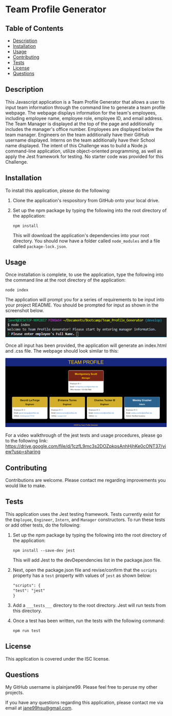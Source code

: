 # Team Profile Generator

## Table of Contents
* [Description](#description)
* [Installation](#installation)
* [Usage](#usage)
* [Contributing](#contributing)
* [Tests](#tests)
* [License](#license)
* [Questions](#questions)

## Description <a name="description"></a>
This Javascript application is a Team Profile Generator that allows a user to input team information through the command line to generate a team profile webpage.  The webpage displays information for the team's employees, including employee name, employee role, employee ID, and email address.  The Team Manager is displayed at the top of the page and additionally includes the manager's office number.  Employees are displayed below the team manager.  Engineers on the team additionally have their GitHub username displayed.  Interns on the team additionally have their School name displayed. The intent of this Challenge was to build a Node.js command-line application, utilize object-oriented programming, as well as apply the Jest framework for testing.  No starter code was provided for this Challenge.

## Installation <a name="installation"></a>
To install this application, please do the following: 

1. Clone the application's respository from GitHub onto your local drive.  
2. Set up the npm package by typing the following into the root directory of the application: 
    
    ```
    npm install
    ```
    
    This will download the application's dependencies into your root directory.  You should now have a folder called ```node_modules``` and a file called ```package-lock.json```.

## Usage <a name="usage"></a>
Once installation is complete, to use the application, type the following into the command line at the root directory of the application:

    node index
    
The application will prompt you for a series of requirements to be input into your project README.  You should be prompted for input as shown in the screenshot below.

![Command Line User Prompts](./assets/images/Command_Line_Snip.png)

Once all input has been provided, the application will generate an index.html and .css file.  The webpage should look similar to this:

![Team Profile Webpage Example](./assets/images/Team_Profile_Webpage_Example.png)

For a video walkthrough of the jest tests and usage procedures, please go to the following link:
https://drive.google.com/file/d/1czfL9mc3s2DOZpkpsAnhHjhKe0cONT37/view?usp=sharing

## Contributing <a name="contributing"></a>
Contributions are welcome.  Please contact me regarding improvements you would like to make.

## Tests <a name="tests"></a>
This application uses the Jest testing framework.  Tests currently exist for the ```Employee```, ```Engineer```, ```Intern```, and ```Manager``` constructors.  To run these tests or add other tests, do the following:

1. Set up the npm package by typing the following into the root directory of the application: 
    
    ```
    npm install --save-dev jest
    ```
    
    This will add Jest to the devDependencies list in the package.json file.  

2. Next, open the package.json file and revise/confirm that the ```scripts``` property has a ```test``` property with values of ```jest``` as shown below:

    ```
    "scripts": {
    "test": "jest"
    }
    ```
3. Add a ```___tests___``` directory to the root directory.  Jest will run tests from this directory.

4. Once a test has been written, run the tests with the following command:

    ```
    npm run test
    ```


## License <a name="license"></a>
This application is covered under the ISC license.

## Questions <a name="questions"></a>
My GitHub username is plainjane99.  Please feel free to peruse my other projects.

If you have any questions regarding this application, please contact me via email at jane99hsu@gmail.com.
  